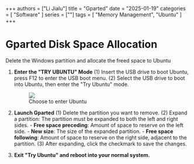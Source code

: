 +++
authors = ["Li Jialu"]
title = "Gparted"
date = "2025-01-19"
categories = [
    "Software"
]
series = [""]
tags = [
   "Memory Management", "Ubuntu"
]
+++

# Gparted Disk Space Allocation

Delete the Windows partition and allocate the freed space to Ubuntu

1. **Enter the "TRY UBUNTU" Mode**
   (1) Insert the USB drive to boot Ubuntu, press F12 to enter the USB boot menu.
   (2) Select the USB drive to boot into Ubuntu, then enter the "Try Ubuntu" mode.
    <div class="container">
        <div class="image">
            <figure>
                    <img src="/images/work-record/gparted.png">
                    <figcaption>Choose to enter Ubuntu</figcaption>
            </figure>
        </div>
    </div>

2. **Launch Gparted**
   (1) Delete the partition you want to remove.
   (2) Expand a partition: The partition must be expanded to both the left and right sides.
        - **Free space preceding**: Amount of space to reserve on the left side.
        - **New size**: The size of the expanded partition.
        - **Free space following**: Amount of space to reserve on the right side, adjacent to the partition.
   (3) After expanding, click the checkmark to save the changes.

3. **Exit "Try Ubuntu" and reboot into your normal system.**
